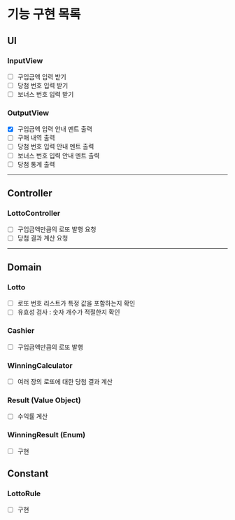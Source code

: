 # 기능 구현 목록

## UI
### InputView
- [ ] 구입금액 입력 받기
- [ ] 당첨 번호 입력 받기
- [ ] 보너스 번호 입력 받기

### OutputView
- [x] 구입금액 입력 안내 멘트 출력
- [ ] 구매 내역 출력
- [ ] 당첨 번호 입력 안내 멘트 출력
- [ ] 보너스 번호 입력 안내 멘트 출력
- [ ] 당첨 통계 출력
---

## Controller
### LottoController
- [ ] 구입금액만큼의 로또 발행 요청
- [ ] 당첨 결과 계산 요청
---

## Domain
### Lotto
- [ ] 로또 번호 리스트가 특정 값을 포함하는지 확인
- [ ] 유효성 검사 : 숫자 개수가 적절한지 확인

### Cashier
- [ ] 구입금액만큼의 로또 발행

### WinningCalculator
- [ ] 여러 장의 로또에 대한 당첨 결과 계산

### Result (Value Object)
- [ ] 수익률 계산

### WinningResult (Enum)
- [ ] 구현

## Constant
### LottoRule
- [ ] 구현